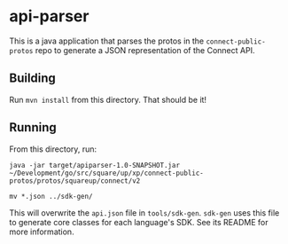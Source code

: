 # api-parser

This is a java application that parses the protos in the `connect-public-protos`
repo to generate a JSON representation of the Connect API.


## Building
Run `mvn install` from this directory. That should be it!

## Running
From this directory, run:

    java -jar target/apiparser-1.0-SNAPSHOT.jar ~/Development/go/src/square/up/xp/connect-public-protos/protos/squareup/connect/v2

    mv *.json ../sdk-gen/

This will overwrite the `api.json` file in `tools/sdk-gen`. `sdk-gen` uses this
file to generate core classes for each language's SDK. See its README for more
information.

